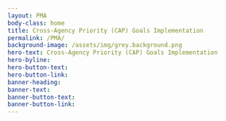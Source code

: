 ```yaml
---
layout: PMA
body-class: home
title: Cross-Agency Priority (CAP) Goals Implementation
permalink: /PMA/
background-image: /assets/img/grey.background.png
hero-text: Cross-Agency Priority (CAP) Goals Implementation
hero-byline:
hero-button-text: 
hero-button-link: 
banner-heading: 
banner-text: 
banner-button-text: 
banner-button-link: 
---
```


